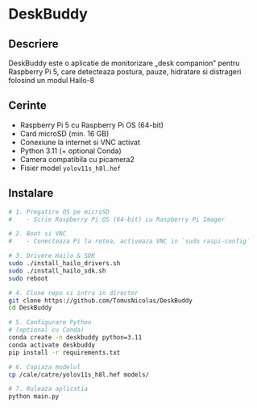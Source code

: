 # DeskBuddy

## Descriere
DeskBuddy este o aplicatie de monitorizare „desk companion” pentru Raspberry Pi 5, care detecteaza postura, pauze, hidratare si distrageri folosind un modul Hailo-8

## Cerinte
- Raspberry Pi 5 cu Raspberry Pi OS (64-bit)  
- Card microSD (min. 16 GB)  
- Conexiune la internet si VNC activat  
- Python 3.11 (+ optional Conda)  
- Camera compatibila cu picamera2  
- Fisier model `yolov11s_h8l.hef`

## Instalare

```bash
# 1. Pregatire OS pe microSD
#    - Scrie Raspberry Pi OS (64-bit) cu Raspberry Pi Imager

# 2. Boot si VNC
#    - Conecteaza Pi la retea, activeaza VNC in `sudo raspi-config`

# 3. Drivere Hailo & SDK
sudo ./install_hailo_drivers.sh
sudo ./install_hailo_sdk.sh
sudo reboot

# 4. Clone repo si intra in director
git clone https://github.com/TomusNicolas/DeskBuddy
cd DeskBuddy

# 5. Configurare Python
# (optional cu Conda)
conda create -n deskbuddy python=3.11
conda activate deskbuddy
pip install -r requirements.txt

# 6. Copiaza modelul
cp /cale/catre/yolov11s_h8l.hef models/

# 7. Ruleaza aplicatia
python main.py

